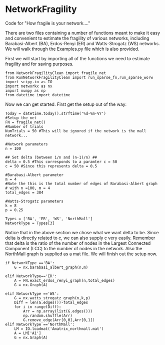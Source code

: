 # NetworkFragility
Code for "How fragile is your network...."

There are two files containing a number of functions meant to make it easy and convenient to estimate the fragility of various networks, including Barabasi-Albert (BA), Erdos-Renyi (ER) and Watts-Strogatz (WS) networks. We will walk through the Examples.py file which is also provided. 

First we will start by importing all of the functions we need to estimate fragility and for saving purposes.

```
from NetworkFragilityClean import fragile_net
from RunNetworkFragilityClean import run_sparse_fn,run_sparse_worw
import scipy.io as IO
import networkx as nx
import numpy as np
from datetime import datetime 
```

Now we can get started. First get the setup out of the way:

```
Today = datetime.today().strftime('%d-%m-%Y')
#Setup the net
FN = fragile_net()
#Number of trials
NumTrials = 50 #This will be ignored if the network is the mall network...

#Network parameters
n = 100

## Set delta (between 1/n and (n-1)/n) ##
delta = 0.5 #This corresponds to a paramter c = 50
c = 50 #Since this represents delta = 0.5

#Barabasi-Albert parameter
m = 4
#Note the this is the total number of edges of Barabasi-Albert graph
# with n =100, m = 4
total_edges = 384

#Watts-Strogatz parameters
k = 8
p = 0.25

Types = ['BA', 'ER', 'WS', 'NorthMall']
NetworkType = Types[3]
```
Notice that in the above section we chose what we want delta to be. Since delta is directly related to c, we can also supply c very easily. Remember that delta is the ratio of the number of nodes in the Largest Connected Component (LCC) to the number of nodes in the network. Also the NorthMall graph is supplied as a mat file. We will finish out the setup now.

```
if NetworkType =='BA':
    G = nx.barabasi_albert_graph(n,m)
    
elif NetworkType=='ER':
    A = FN.exact_erdos_renyi_graph(n,total_edges)
    G = nx.Graph(A)
    
elif NetworkType =='WS':
    G = nx.watts_strogatz_graph(n,k,p)
    Diff = len(G.edges())-total_edges
    for i in range(Diff):
        Arr = np.array(list(G.edges()))
        np.random.shuffle(Arr)
        G.remove_edge(Arr[0,0],Arr[0,1])
elif NetworkType =='NorthMall':
    LM = IO.loadmat('Amatrix_northmall.mat')
    A = LM['A1']
    G = nx.Graph(A)   

```


